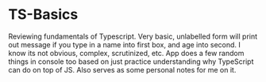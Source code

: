 # TS-Basics
Reviewing fundamentals of Typescript.
Very basic, unlabelled form will print out message if you type in a name into first box, and age into second. I know its not obvious, complex, scrutinized, etc.
App does a few random things in console too based on just practice understanding why TypeScript can do on top of JS.
Also serves as some personal notes for me on it.
